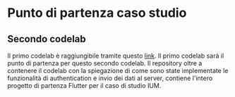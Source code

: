 # Punto di partenza caso studio

## Secondo codelab

Il primo codelab è raggiungibile tramite questo [link](https://github.com/RayCatcherS/CodelabFlutterUni).
Il primo codelab sarà il punto di partenza per questo secondo codelab.
Il repository oltre a contenere il codelab con la spiegazione di come sono state implementate le funzionalità di authentication e invio dei dati al server, contiene l'intero progetto di partenza Flutter per il caso di studio IUM. 

